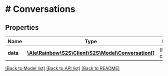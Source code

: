 # # Conversations

## Properties

Name | Type | Description | Notes
------------ | ------------- | ------------- | -------------
**data** | [**\Ale\Rainbow\S2S\Client\S2S\Model\Conversation[]**](Conversation.md) | the list of conversations | [optional] 

[[Back to Model list]](../../README.md#documentation-for-models) [[Back to API list]](../../README.md#documentation-for-api-endpoints) [[Back to README]](../../README.md)


